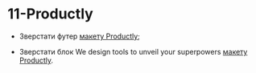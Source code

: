 # 11-Productly


- Зверстати футер [макету Productly](https://www.figma.com/file/dAQCcc53GQ81O4phXyxT09/Productly);

- Зверстати блок We design tools to unveil your superpowers [макету Productly](https://www.figma.com/file/dAQCcc53GQ81O4phXyxT09/Productly).